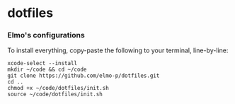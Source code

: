 # dotfiles

### Elmo's configurations

To install everything, copy-paste the following to your terminal, line-by-line:

```
xcode-select --install
mkdir ~/code && cd ~/code
git clone https://github.com/elmo-p/dotfiles.git
cd ..
chmod +x ~/code/dotfiles/init.sh
source ~/code/dotfiles/init.sh
```
